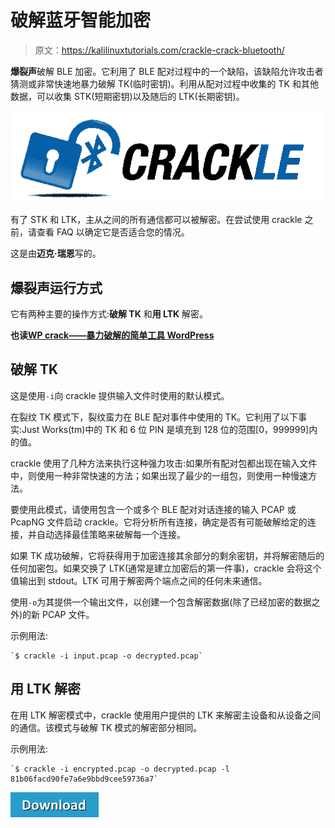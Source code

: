 # 破解蓝牙智能加密

> 原文：<https://kalilinuxtutorials.com/crackle-crack-bluetooth/>

**爆裂声**破解 BLE 加密。它利用了 BLE 配对过程中的一个缺陷，该缺陷允许攻击者猜测或非常快速地暴力破解 TK(临时密钥)。利用从配对过程中收集的 TK 和其他数据，可以收集 STK(短期密钥)以及随后的 LTK(长期密钥)。

![](img//6fd823cd36fe492dcf76d7d16bcb23a6.png)

有了 STK 和 LTK，主从之间的所有通信都可以被解密。在尝试使用 crackle 之前，请查看 FAQ 以确定它是否适合您的情况。

这是由**迈克·瑞恩**写的。

## **爆裂声运行方式**

它有两种主要的操作方式:**破解 TK** 和**用 LTK** 解密。

**也读[WP crack——暴力破解的简单工具 WordPress](https://kalilinuxtutorials.com/wpcrack/)**

## **破解 TK**

这是使用`-i`向 crackle 提供输入文件时使用的默认模式。

在裂纹 TK 模式下，裂纹蛮力在 BLE 配对事件中使用的 TK。它利用了以下事实:Just Works(tm)中的 TK 和 6 位 PIN 是填充到 128 位的范围[0，999999]内的值。

crackle 使用了几种方法来执行这种强力攻击:如果所有配对包都出现在输入文件中，则使用一种非常快速的方法；如果出现了最少的一组包，则使用一种慢速方法。

要使用此模式，请使用包含一个或多个 BLE 配对对话连接的输入 PCAP 或 PcapNG 文件启动 crackle。它将分析所有连接，确定是否有可能破解给定的连接，并自动选择最佳策略来破解每一个连接。

如果 TK 成功破解，它将获得用于加密连接其余部分的剩余密钥，并将解密随后的任何加密包。如果交换了 LTK(通常是建立加密后的第一件事)，crackle 会将这个值输出到 stdout。LTK 可用于解密两个端点之间的任何未来通信。

使用`-o`为其提供一个输出文件，以创建一个包含解密数据(除了已经加密的数据之外)的新 PCAP 文件。

示例用法:

```
`$ crackle -i input.pcap -o decrypted.pcap` 
```

## **用 LTK 解密**

在用 LTK 解密模式中，crackle 使用用户提供的 LTK 来解密主设备和从设备之间的通信。该模式与破解 TK 模式的解密部分相同。

示例用法:

```
`$ crackle -i encrypted.pcap -o decrypted.pcap -l 81b06facd90fe7a6e9bbd9cee59736a7` 
```

[![](img//d861a9096555aeb1980fc054015933d7.png)](https://github.com/mikeryan/crackle)